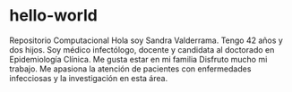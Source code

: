 # hello-world
Repositorio Computacional
Hola soy Sandra Valderrama. Tengo 42 años y dos hijos. Soy médico infectólogo, docente y candidata al doctorado en Epidemiología Clínica. Me gusta estar en mi familia
Disfruto mucho mi trabajo. Me apasiona la atención de pacientes con enfermedades infecciosas y la investigación en esta área.
